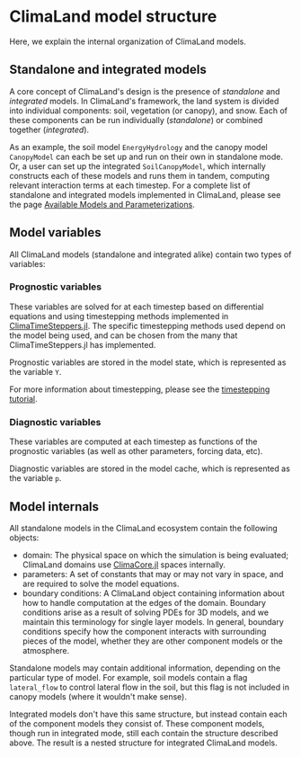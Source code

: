 # ClimaLand model structure

Here, we explain the internal organization of ClimaLand models.

## Standalone and integrated models
A core concept of ClimaLand's design is the presence of _standalone_ and _integrated_ models.
In ClimaLand's framework, the land system is divided into individual components: soil, vegetation (or canopy), and snow. Each of these components can be run individually (_standalone_) or combined together (_integrated_).

As an example, the soil model `EnergyHydrology` and the canopy model `CanopyModel`
can each be set up and run on their own in standalone mode. Or, a user can set up
the integrated `SoilCanopyModel`, which internally constructs each of these models
and runs them in tandem, computing relevant interaction terms at each timestep.
For a complete list of standalone and integrated models implemented in ClimaLand,
please see the page [Available Models and Parameterizations](@ref).

## Model variables

All ClimaLand models (standalone and integrated alike) contain two types of variables:

### Prognostic variables
These variables are solved for at each timestep based on differential equations and using timestepping methods implemented in [ClimaTimeSteppers.jl](https://github.com/CliMA/ClimaTimeSteppers.jl). The specific timestepping methods used depend on the model being used, and can be chosen from the many that ClimaTimeSteppers.jl has implemented.

Prognostic variables are stored in the model state, which is represented as the variable `Y`.

For more information about timestepping, please see the [timestepping tutorial](https://clima.github.io/ClimaLand.jl/stable/generated/shared_utilities/timestepping/).

### Diagnostic variables
These variables are computed at each timestep as functions of the prognostic variables (as well as other parameters, forcing data, etc).

Diagnostic variables are stored in the model cache, which is represented as the variable `p`.

## Model internals
All standalone models in the ClimaLand ecosystem contain the following objects:
- domain: The physical space on which the simulation is being evaluated; ClimaLand domains use [ClimaCore.jl](https://github.com/CliMA/ClimaCore.jl) spaces internally.
- parameters: A set of constants that may or may not vary in space, and are required to solve the model equations.
- boundary conditions: A ClimaLand object containing information about how to handle computation at the edges of the domain.
Boundary conditions arise as a result of solving PDEs for 3D models, and we maintain this terminology for single layer models.
In general, boundary conditions specify how the component interacts with surrounding pieces of the model, whether they are
other component models or the atmosphere.

Standalone models may contain additional information, depending on the particular type of model.
For example, soil models contain a flag `lateral_flow` to control lateral flow in the soil, but this flag is not included in canopy models (where it wouldn't make sense).

Integrated models don't have this same structure, but instead contain each of the component models they consist of.
These component models, though run in integrated mode, still each contain the structure described above.
The result is a nested structure for integrated ClimaLand models.

